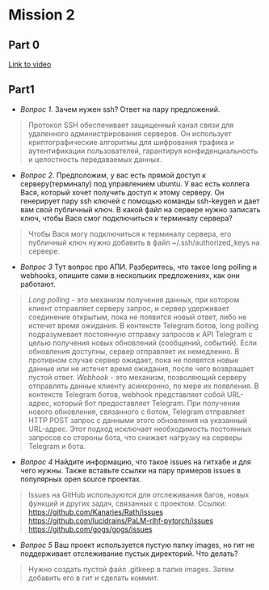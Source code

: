 # Mission 2

## Part 0

[Link to video](https://drive.google.com/file/d/1bi6D54mk_nhtpqJ46Xl_c3HemZHe_Avp/view?usp=drive_link)

## Part1

- *Вопрос 1.*  Зачем нужен ssh? Ответ на пару предложений.	 
> Протокол SSH обеспечивает защищенный канал связи для удаленного администрирования серверов. Он использует криптографические алгоритмы для шифрования трафика и аутентификации пользователей, гарантируя конфиденциальность и целостность передаваемых данных.  

- *Вопрос 2.* Предположим, у вас есть прямой доступ к серверу(терминалу) под управлением ubuntu. У вас есть коллега Вася, который хочет получить доступ к этому серверу. Он генерирует пару ssh ключей с помощью команды ssh-keygen и дает вам свой публичный ключ. В какой файл на сервере нужно записать ключ, чтобы Вася смог подключиться к терминалу сервера?	 
> Чтобы Вася могу подключиться к терминалу сервера, его публичный ключ нужно добавить в файл ~/.ssh/authorized_keys на сервере.

- *Вопрос 3* Тут вопрос про АПИ. Разберитесь, что такое long polling и webhooks, опишите сами в нескольких предложениях, как они работают.	 
> *Long polling* - это механизм получения данных, при котором клиент отправляет серверу запрос, и сервер удерживает соединение открытым, пока не появится новый ответ, либо не истечет время ожидания. В контексте Telegram ботов, long polling подразумевает постоянную отправку запросов к API Telegram с целью получения новых обновлений (сообщений, событий). Если обновления доступны, сервер отправляет их немедленно. В противном случае сервер ожидает, пока не появятся новые данные или не истечет время ожидания, после чего возвращает пустой ответ. *Webhook* - это механизм, позволяющий серверу отправлять данные клиенту асинхронно, по мере их появления. В контексте Telegram ботов, webhook представляет собой URL-адрес, который бот предоставляет Telegram. При получении нового обновления, связанного с ботом, Telegram отправляет HTTP POST запрос с данными этого обновления на указанный URL-адрес. Этот подход исключает необходимость постоянных запросов со стороны бота, что снижает нагрузку на серверы Telegram и бота.

- *Вопрос 4* Найдите информацию, что такое issues на гитхабе и для чего нужны. Также вставьте ссылки на пару примеров issues в популярных open source проектах.	 
> Issues на GitHub используются для отслеживания багов, новых функций и других задач, связанных с проектом. Ссылки: https://github.com/Kanaries/Rath/issues https://github.com/lucidrains/PaLM-rlhf-pytorch/issues https://github.com/gogs/gogs/issues

- *Вопрос 5* Ваш проект используется пустую папку images, но гит не поддерживает отслеживание пустых директорий. Что делать?	 
> Нужно создать пустой файл .gitkeep в папке images. Затем добавить его в гит и сделать коммит.
